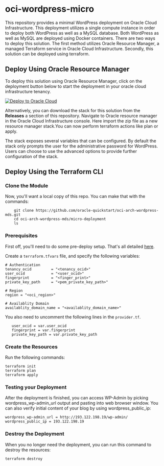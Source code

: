 # oci-wordpress-micro

This repository provides a minimal WordPress deployment on Oracle Cloud Infrastructure. This deployment utilizes a single compute instance in order to deploy both WordPress as well as a MySQL database.
Both WordPress as well as MySQL are deployed using Docker containers. There are two ways to deploy this solution. The first method utilizes Oracle Resource Manager, a managed Terraform service in Oracle Cloud Infrastructure. Secondly, this solution can be deployed using terraform.

## Deploy Using Oracle Resource Manager

To deploy this solution using Oracle Resource Manager, click on the deployment button below to start the deployment in your oracle cloud infrastructure tenancy.

[![Deploy to Oracle Cloud](https://oci-resourcemanager-plugin.plugins.oci.oraclecloud.com/latest/deploy-to-oracle-cloud.svg)](https://cloud.oracle.com/resourcemanager/stacks/create?region=home&zipUrl=https://github.com/oracle-quickstart/oci-arch-wordpress-mds/releases/latest/download/oci-wordpress-micro-stack-latest.zip)

Alternatively, you can download the stack for this solution from the **Releases** a section of this repository. Navigate to Oracle resource manager in the Oracle Cloud Infrastructure console. Here import the zip file as a new resource manager stack.You can now perform terraform actions like plan or apply.

The stack exposes several variables that can be configured. By default the stack only prompts the user for the administrative password for WordPress. Users can choose to use the advanced options to provide further configuration of the stack.

## Deploy Using the Terraform CLI

### Clone the Module

Now, you'll want a local copy of this repo. You can make that with the commands:

```
    git clone https://github.com/oracle-quickstart/oci-arch-wordpress-mds.git
    cd oci-arch-wordpress-mds/micro-deployment
    ls
```

### Prerequisites
First off, you'll need to do some pre-deploy setup.  That's all detailed [here](https://github.com/cloud-partners/oci-prerequisites).

Create a `terraform.tfvars` file, and specify the following variables:

```
# Authentication
tenancy_ocid         = "<tenancy_ocid>"
user_ocid            = "<user_ocid>"
fingerprint          = "<finger_print>"
private_key_path     = "<pem_private_key_path>"

# Region
region = "<oci_region>"

# Availablity Domain 
availablity_domain_name = "<availablity_domain_name>"

```

You also need to uncomment the following lines in the `provider.tf`.
```
   user_ocid = var.user_ocid
   fingerprint = var.fingerprint
   private_key_path = var.private_key_path
```
### Create the Resources
Run the following commands:

    terraform init
    terraform plan
    terraform apply


### Testing your Deployment
After the deployment is finished, you can access WP-Admin by picking wordpress_wp-admin_url output and pasting into web browser window. You can also verify initial content of your blog by using wordpress_public_ip:

````
wordpress_wp-admin_url = http://193.122.198.19/wp-admin/
wordpress_public_ip = 193.122.198.19
`````

### Destroy the Deployment
When you no longer need the deployment, you can run this command to destroy the resources:

    terraform destroy
